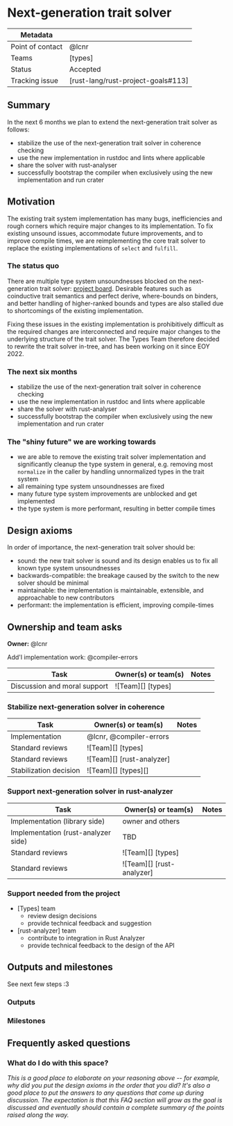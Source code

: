 # Next-generation trait solver

| Metadata       |                                    |
|----------------|------------------------------------|
| Point of contact | @lcnr                              |
| Teams          | [types]                            |
| Status         | Accepted                           |
| Tracking issue | [rust-lang/rust-project-goals#113] |


## Summary

In the next 6 months we plan to extend the next-generation trait solver as follows:

- stabilize the use of the next-generation trait solver in coherence checking
- use the new implementation in rustdoc and lints where applicable 
- share the solver with rust-analyser
- successfully bootstrap the compiler when exclusively using the new implementation and run crater

## Motivation

The existing trait system implementation has many bugs, inefficiencies and rough corners which require major changes to its implementation. To fix existing unsound issues, accommodate future improvements, and to improve compile times, we are reimplementing the core trait solver to replace the existing implementations of `select` and `fulfill`.

### The status quo

There are multiple type system unsoundnesses blocked on the next-generation trait solver: [project board][unsoundnesses]. Desirable features such as coinductive trait semantics and perfect derive, where-bounds on binders, and better handling of higher-ranked bounds and types are also stalled due to shortcomings of the existing implementation.

Fixing these issues in the existing implementation is prohibitively difficult as the required changes are interconnected and require major changes to the underlying structure of the trait solver. The Types Team therefore decided to rewrite the trait solver in-tree, and has been working on it since EOY 2022.

### The next six months

- stabilize the use of the next-generation trait solver in coherence checking
- use the new implementation in rustdoc and lints where applicable 
- share the solver with rust-analyser
- successfully bootstrap the compiler when exclusively using the new implementation and run crater

### The "shiny future" we are working towards

- we are able to remove the existing trait solver implementation and significantly cleanup the type system in general, e.g. removing most `normalize` in the caller by handling unnormalized types in the trait system
- all remaining type system unsoundnesses are fixed
- many future type system improvements are unblocked and get implemented
- the type system is more performant, resulting in better compile times

## Design axioms

In order of importance, the next-generation trait solver should be:
- sound: the new trait solver is sound and its design enables us to fix all known type system unsoundnesses
- backwards-compatible: the breakage caused by the switch to the new solver should be minimal
- maintainable: the implementation is maintainable, extensible, and approachable to new contributors 
- performant: the implementation is efficient, improving compile-times 

[da]: ../about/design_axioms.md

## Ownership and team asks

**Owner:** @lcnr

Add'l implementation work: @compiler-errors

| Task                         | Owner(s) or team(s) | Notes |
|------------------------------|---------------------|-------|
| Discussion and moral support | ![Team][] [types]   |       |

### Stabilize next-generation solver in coherence

| Task                   | Owner(s) or team(s)       | Notes |
|------------------------|---------------------------|-------|
| Implementation         | @lcnr, @compiler-errors   |       |
| Standard reviews       | ![Team][] [types]         |       |
| Standard reviews       | ![Team][] [rust-analyzer] |       |
| Stabilization decision | ![Team][] [types][]       |       |

### Support next-generation solver in rust-analyzer

| Task                                | Owner(s) or team(s)       | Notes |
|-------------------------------------|---------------------------|-------|
| Implementation (library side)       | owner and others          |       |
| Implementation (rust-analyzer side) | TBD                       |       |
| Standard reviews                    | ![Team][] [types]         |       |
| Standard reviews                    | ![Team][] [rust-analyzer] |       |


### Support needed from the project

* [Types] team
    * review design decisions
    * provide technical feedback and suggestion
* [rust-analyzer] team
    * contribute to integration in Rust Analyzer
    * provide technical feedback to the design of the API

## Outputs and milestones

See next few steps :3

### Outputs

### Milestones

## Frequently asked questions

### What do I do with this space?

*This is a good place to elaborate on your reasoning above -- for example, why did you put the design axioms in the order that you did? It's also a good place to put the answers to any questions that come up during discussion. The expectation is that this FAQ section will grow as the goal is discussed and eventually should contain a complete summary of the points raised along the way.*

[unsoundnesses]: https://github.com/orgs/rust-lang/projects/44